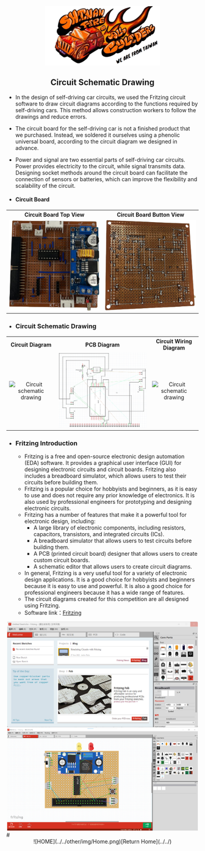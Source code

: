 <div align="center"><img src="../../other/img/logo.png" width="300" alt=" logo"></div>

## <div align="center">Circuit Schematic Drawing </div>

 - In the design of self-driving car circuits, we used the Fritzing circuit software to draw circuit diagrams according to the functions required by self-driving cars. This method allows construction workers to follow the drawings and reduce errors.
 - The circuit board for the self-driving car is not a finished product that we purchased. Instead, we soldered it ourselves using a phenolic universal board, according to the circuit diagram we designed in advance.
 - Power and signal are two essential parts of self-driving car circuits. Power provides electricity to the circuit, while signal transmits data. Designing socket methods around the circuit board can facilitate the connection of sensors or batteries, which can improve the flexibility and scalability of the circuit.
   
 - #### Circuit Board
<div align="center">
<table>
  <tr align="center">
      <th> Circuit Board Top View</th><th>Circuit Board Button View</th>
  </tr>
  <tr align="center">
     <td> <img src="../../v-photos/img/circuit_up.png" width="300" alt="circuit_up"> </td><td><img src="../../v-photos/img/circuit_lower.png" width="300" alt="circuit_lower.jpg"></td>
  </tr>
</table>
</div>

- ### Circuit Schematic Drawing
<div align="center">
<table>
  <tr align="center">
      <th>Circuit Diagram</th><th>PCB Diagram</th><th>Circuit Wiring Diagram</th>
  </tr>
  <tr align="center">
     <td><img src="./img/sensor_placement_diagram.png" width="500" alt="Circuit schematic drawing"></td><td><img src="./img/circuit_wiring_diagram.png" width="500" alt="Circuit schematic drawing"></td><td><img src="./img/Altium_Designer.png" width="500" alt="Circuit schematic drawing"></td>
  </tr>
</table>
</div>

- ### Fritzing Introduction
  - Fritzing is a free and open-source electronic design automation (EDA) software. It provides a graphical user interface (GUI) for designing electronic circuits and circuit boards. Fritzing also includes a breadboard simulator, which allows users to test their circuits before building them.  
  - Fritzing is a popular choice for hobbyists and beginners, as it is easy to use and does not require any prior knowledge of electronics. It is also used by professional engineers for prototyping and designing electronic circuits.
  - Fritzing has a number of features that make it a powerful tool for electronic design, including:  
    - A large library of electronic components, including resistors, capacitors, transistors, and integrated circuits (ICs).  
    - A breadboard simulator that allows users to test circuits before building them.  
    - A PCB (printed circuit board) designer that allows users to create custom circuit boards.   
    - A schematic editor that allows users to create circuit diagrams.
  - In general, Fritzing is a very useful tool for a variety of electronic design applications. It is a good choice for hobbyists and beginners because it is easy to use and powerful. It is also a good choice for professional engineers because it has a wide range of features.
  - The circuit diagrams created for this competition are all designed using Fritzing.
  - Software link：[Fritzing](https://fritzing.org/)  
<div align="center"><img src="./img/Fritzing.png" width="500" alt=" Fritzing">   <img src="./img/frtzing1.png" width="500" alt=" Fritzing"></div>  
# <div align="center">![HOME](../../other/img/Home.png)[Return Home](../../)</div>  
